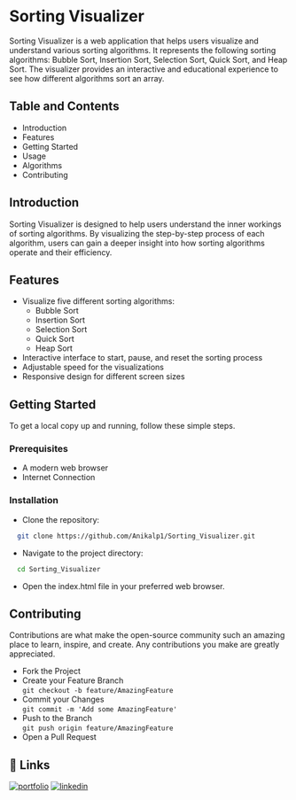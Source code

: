 
# Sorting Visualizer

Sorting Visualizer is a web application that helps users visualize and understand various sorting algorithms. It represents the following sorting algorithms: Bubble Sort, Insertion Sort, Selection Sort, Quick Sort, and Heap Sort. The visualizer provides an interactive and educational experience to see how different algorithms sort an array.


## Table and Contents
- Introduction
- Features
- Getting Started
- Usage
- Algorithms
- Contributing
## Introduction
Sorting Visualizer is designed to help users understand the inner workings of sorting algorithms. By visualizing the step-by-step process of each algorithm, users can gain a deeper insight into how sorting algorithms operate and their efficiency.
## Features

- Visualize five different sorting algorithms:
    - Bubble Sort
    - Insertion Sort
    - Selection Sort
    - Quick Sort
    - Heap Sort
- Interactive interface to start, pause, and reset the sorting process
- Adjustable speed for the visualizations
- Responsive design for different screen sizes


## Getting Started
To get a local copy up and running, follow these simple steps.

### Prerequisites
- A modern web browser
- Internet Connection

### Installation

- Clone the repository:
```bash
  git clone https://github.com/Anikalp1/Sorting_Visualizer.git
```

* Navigate to the project directory:
```bash
  cd Sorting_Visualizer
```
* Open the index.html file in your preferred web browser.


## Contributing

Contributions are what make the open-source community such an amazing place to learn, inspire, and create. Any contributions you make are greatly appreciated.

- Fork the Project
- Create your Feature Branch <br/> 
``` git checkout -b feature/AmazingFeature ```
- Commit your Changes <br/>
``` git commit -m 'Add some AmazingFeature' ```
- Push to the Branch <br/>
``` git push origin feature/AmazingFeature ```
- Open a Pull Request

## 🔗 Links
[![portfolio](https://img.shields.io/badge/my_portfolio-000?style=for-the-badge&logo=ko-fi&logoColor=white)](https://anikalp-portfolio.vercel.app/)
[![linkedin](https://img.shields.io/badge/linkedin-0A66C2?style=for-the-badge&logo=linkedin&logoColor=white)](https://www.linkedin.com/in/anikalp-jaiswal/)

